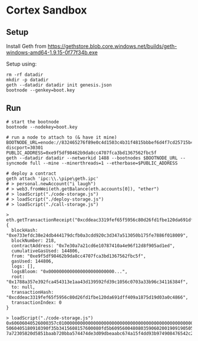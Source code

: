 # Cortex Sandbox

## Setup

Install Geth from https://gethstore.blob.core.windows.net/builds/geth-windows-amd64-1.9.15-0f77f34b.exe

Setup using:

    rm -rf datadir
    mkdir -p datadir
    geth --datadir datadir init genesis.json
    bootnode --genkey=boot.key

## Run

    # start the bootnode
    bootnode --nodekey=boot.key
    
    # run a node to attach to (& have it mine)
    BOOTNODE_URL=enode://832465276f89e0c4d1503c4b31f4815bbbef6d4f7cd25715b496ff1320440f7003bc1dad482e61212333c025efd3541b2bbeb714db3dea463c50827791319061@127.0.0.1:0?discport=30301
    PUBLIC_ADDRESS=0xe9f5df98462b9da8cc4707fca3bd1367562fbc5f
    geth --datadir datadir --networkid 1488 --bootnodes $BOOTNODE_URL --syncmode full --mine --minerthreads=1 --etherbase=$PUBLIC_ADDRESS

    # deploy a contract
    geth attach 'ipc:\\.\pipe\geth.ipc'
    # > personal.newAccount("i laugh")
    # > web3.fromWei(eth.getBalance(eth.accounts[0]), "ether")
    # > loadScript("./code-storage.js")
    # > loadScript("./deploy-storage.js")
    # > loadScript("./call-storage.js")

    > eth.getTransactionReceipt("0xcddeac3319fef65f5956c80d26fd1fbe120da691dff409a1875d19d03a0c4866")
    {
      blockHash: "0xe733efdc38e24db444179dcfb0a3cdd920c3d347a513050b175fe7886f018009",
      blockNumber: 218,
      contractAddress: "0x7e30a7a21cd6e10787410a4e96f12d8f905ad1ed",
      cumulativeGasUsed: 144806,
      from: "0xe9f5df98462b9da8cc4707fca3bd1367562fbc5f",
      gasUsed: 144806,
      logs: [],
      logsBloom: "0x0000000000000000000000000...",
      root: "0x1788a357e392fca454313e1aa43d139592fd39c1056c0703a33b96c34116384f",
      to: null,
      transactionHash: "0xcddeac3319fef65f5956c80d26fd1fbe120da691dff409a1875d19d03a0c4866",
      transactionIndex: 0
    }

    > loadScript("./code-storage.js")
    0x60606040526000357c0100000000000000000000000000000000000000000000000000000000900463ffffffff1680632a1afcd914605157806360fe47b11460775780636d4ce63c146097575b600080fd5b3415605b57600080fd5b606160bd565b604051808281526020019150
    5060405180910390f35b3415608157600080fd5b6095600480803590602001909190505060c3565b005b341560a157600080fd5b60a760ce565b6040518082815260200191505060405180910390f35b60005481565b806000819055505b50565b6000805490505b905600a165627a
    7a72305820d5851baab720bba574474de3d09dbeaabc674a15f4dd93b974908476542c23f00029
